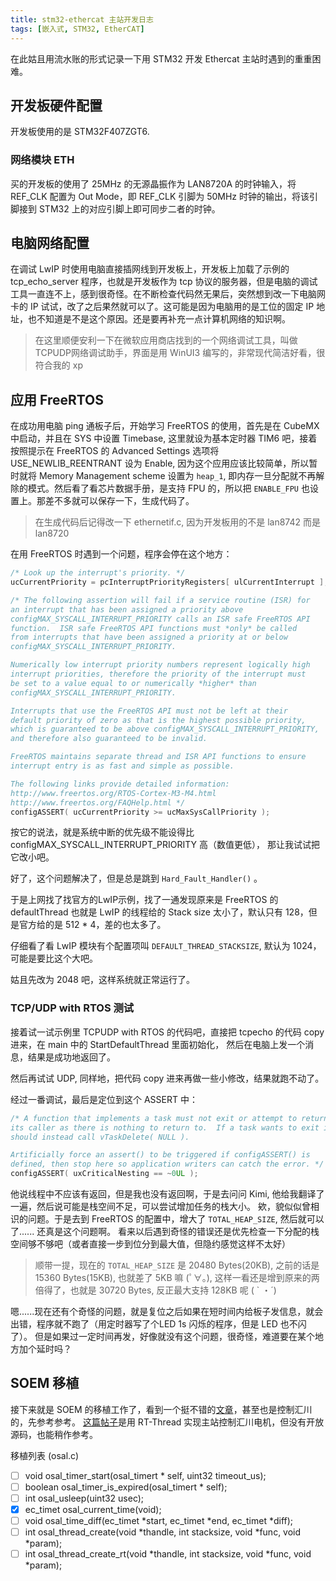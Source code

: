 ```yaml
---
title: stm32-ethercat 主站开发日志
tags: [嵌入式, STM32, EtherCAT]
---
```


在此姑且用流水账的形式记录一下用 STM32 开发 Ethercat 主站时遇到的重重困难。

## 开发板硬件配置

开发板使用的是 STM32F407ZGT6.

### 网络模块 ETH

买的开发板的使用了 25MHz 的无源晶振作为 LAN8720A 的时钟输入，将 REF_CLK 配置为 Out Mode，即 REF_CLK 引脚为 50MHz 时钟的输出，将该引脚接到 STM32 上的对应引脚上即可同步二者的时钟。

## 电脑网络配置

在调试 LwIP 时使用电脑直接插网线到开发板上，开发板上加载了示例的 tcp_echo_server 程序，也就是开发板作为 tcp 协议的服务器，但是电脑的调试工具一直连不上，感到很奇怪。在不断检查代码然无果后，突然想到改一下电脑网卡的 IP 试试，改了之后果然就可以了。这可能是因为电脑用的是工位的固定 IP 地址，也不知道是不是这个原因。还是要再补充一点计算机网络的知识啊。

> 在这里顺便安利一下在微软应用商店找到的一个网络调试工具，叫做 TCPUDP网络调试助手，界面是用 WinUI3 编写的，非常现代简洁好看，很符合我的 xp

## 应用 FreeRTOS

在成功用电脑 ping 通板子后，开始学习 FreeRTOS 的使用，首先是在 CubeMX 中启动，并且在 SYS 中设置 Timebase, 这里就设为基本定时器 TIM6 吧，接着按照提示在 FreeRTOS 的 Advanced Settings 选项将 USE_NEWLIB_REENTRANT 设为 Enable, 
因为这个应用应该比较简单，所以暂时就将 Memory Management scheme 设置为 `heap_1`, 即内存一旦分配就不再解除的模式。然后看了看芯片数据手册，是支持 FPU 的，所以把 `ENABLE_FPU` 也设置上。那差不多就可以保存一下，生成代码了。

> 在生成代码后记得改一下 ethernetif.c, 因为开发板用的不是 lan8742 而是 lan8720

在用 FreeRTOS 时遇到一个问题，程序会停在这个地方：

```c
/* Look up the interrupt's priority. */
ucCurrentPriority = pcInterruptPriorityRegisters[ ulCurrentInterrupt ];

/* The following assertion will fail if a service routine (ISR) for
an interrupt that has been assigned a priority above
configMAX_SYSCALL_INTERRUPT_PRIORITY calls an ISR safe FreeRTOS API
function.  ISR safe FreeRTOS API functions must *only* be called
from interrupts that have been assigned a priority at or below
configMAX_SYSCALL_INTERRUPT_PRIORITY.

Numerically low interrupt priority numbers represent logically high
interrupt priorities, therefore the priority of the interrupt must
be set to a value equal to or numerically *higher* than
configMAX_SYSCALL_INTERRUPT_PRIORITY.

Interrupts that	use the FreeRTOS API must not be left at their
default priority of	zero as that is the highest possible priority,
which is guaranteed to be above configMAX_SYSCALL_INTERRUPT_PRIORITY,
and	therefore also guaranteed to be invalid.

FreeRTOS maintains separate thread and ISR API functions to ensure
interrupt entry is as fast and simple as possible.

The following links provide detailed information:
http://www.freertos.org/RTOS-Cortex-M3-M4.html
http://www.freertos.org/FAQHelp.html */
configASSERT( ucCurrentPriority >= ucMaxSysCallPriority );
```

按它的说法，就是系统中断的优先级不能设得比 configMAX_SYSCALL_INTERRUPT_PRIORITY 高（数值更低），
那让我试试把它改小吧。

好了，这个问题解决了，但是总是跳到 `Hard_Fault_Handler()` 。

于是上网找了找官方的LwIP示例，找了一通发现原来是 FreeRTOS 的 defaultThread
也就是 LwIP 的线程给的 Stack size 太小了，默认只有 128，但是官方给的是 512 * 4，差的也太多了。

仔细看了看 LwIP 模块有个配置项叫 `DEFAULT_THREAD_STACKSIZE`, 默认为 1024，可能是要比这个大吧。

姑且先改为 2048 吧，这样系统就正常运行了。

### TCP/UDP with RTOS 测试

接着试一试示例里 TCPUDP with RTOS 的代码吧，直接把 tcpecho 的代码 copy 进来，在 main 中的 StartDefaultThread 里面初始化，
然后在电脑上发一个消息，结果是成功地返回了。

然后再试试 UDP, 同样地，把代码 copy 进来再做一些小修改，结果就跑不动了。

经过一番调试，最后是定位到这个 ASSERT 中：

```c 
/* A function that implements a task must not exit or attempt to return to
its caller as there is nothing to return to.  If a task wants to exit it
should instead call vTaskDelete( NULL ).

Artificially force an assert() to be triggered if configASSERT() is
defined, then stop here so application writers can catch the error. */
configASSERT( uxCriticalNesting == ~0UL );
```

他说线程中不应该有返回，但是我也没有返回啊，于是去问问 Kimi, 他给我翻译了一遍，然后说可能是栈空间不足，可以尝试增加任务的栈大小。
欸，貌似似曾相识的问题。于是去到 FreeRTOS 的配置中，增大了 `TOTAL_HEAP_SIZE`, 然后就可以了...... 还真是这个问题啊。
看来以后遇到奇怪的错误还是优先检查一下分配的栈空间够不够吧（或者直接一步到位分到最大值，但隐约感觉这样不太好）

> 顺带一提，现在的 `TOTAL_HEAP_SIZE` 是 20480 Bytes(20KB), 之前的话是 15360 Bytes(15KB), 也就差了 5KB 嘛 (ﾟ∀。), 
> 这样一看还是增到原来的两倍得了，也就是 30720 Bytes, 反正最大支持 128KB 呢 ( ` ・´)

嗯......现在还有个奇怪的问题，就是复位之后如果在短时间内给板子发信息，就会出错，程序就不跑了（用定时器写了个LED 1s 闪烁的程序，但是 LED 也不闪了）。
但是如果过一定时间再发，好像就没有这个问题，很奇怪，难道要在某个地方加个延时吗？

## SOEM 移植

接下来就是 SOEM 的移植工作了，看到一个挺不错的[文章](https://blog.csdn.net/pengrunxin/article/details/127202794)，甚至也是控制汇川的，先参考参考。
[这篇帖子](https://club.rt-thread.org/ask/article/59c34adc09b75123.html)是用 RT-Thread 实现主站控制汇川电机，但没有开放源码，也能稍作参考。

移植列表 (osal.c)  

- [ ] void osal_timer_start(osal_timert * self, uint32 timeout_us);
- [ ] boolean osal_timer_is_expired(osal_timert * self);
- [ ] int osal_usleep(uint32 usec);
- [x] ec_timet osal_current_time(void);
- [ ] void osal_time_diff(ec_timet *start, ec_timet *end, ec_timet *diff);
- [ ] int osal_thread_create(void *thandle, int stacksize, void *func, void *param);
- [ ] int osal_thread_create_rt(void *thandle, int stacksize, void *func, void *param);